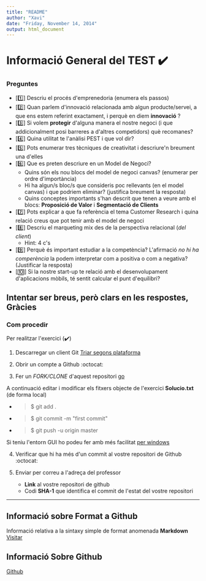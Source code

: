 ```yaml
---
title: "README"
author: "Xavi"
date: "Friday, November 14, 2014"
output: html_document
---
```



# Informació General del TEST :heavy_check_mark:


### Preguntes
* [:one:] Descriu el procés d'emprenedoria (enumera els passos)
* [:two:] Quan parlem d'innovació relacionada amb algun producte/servei, a que ens estem referint exactament, i perquè en diem **innovació** ?
* [:three:] Si volem **protegir** d'alguna manera el nostre negoci (i que addicionalment posi barreres a d'altres competidors) què recomanes?
* [:four:] Quina utilitat te l'anàlisi PEST i que vol dir?
* [:five:] Pots enumerar tres tècniques de creativitat i descriure'n breument una d'elles
* [:six:] Que es preten descriure en un Model de Negoci?
  + Quins són els nou blocs del model de negoci canvas? (enumerar per ordre d'importància)
  + Hi ha algun/s bloc/s que consideris poc rellevants (en el model canvas) i que podriem eliminar? (justifica breument la resposta)
  + Quins conceptes importants s'han descrit que tenen a veure amb el blocs: **Proposició de Valor** i **Segmentació de Clients**
* [:seven:] Pots explicar a que fa referència el tema Customer Research i quina relació creus que pot tenir amb el model de negoci
* [:eight:] Descriu el marqueting mix des de la perspectiva relacional (_del client_)
  + Hint: 4 c's
* [:nine:] Perquè és important estudiar a la competència? L'afirmació _no hi ha comperència_ la podem interpretar com a positiva o com a negativa? (Justificar la resposta)
* [:keycap_ten:] Si la nostre start-up te relació amb el desenvolupament d'aplicacions mòbils, té sentit calcular el punt d'equilibri?


Intentar ser breus, però clars en les respostes, Gràcies
---


### Com procedir
Per realitzar l'exercici (:heavy_check_mark:)

1. Descarregar un client Git [Triar segons plataforma](http://git-scm.com/download)

2. Obrir un compte a Github :octocat:

3. Fer un _FORK/CLONE_ d'aquest repositori [go](https://github.com/xavi101/EmpInnUPC/)

A continuació editar i modificar els fitxers objecte de l'exercici **Solucio.txt** (de forma local)

  + > $ git add .
  + > $ git commit -m "first commit"
  + > $ git push -u origin master

Si teniu l'entorn GUI ho podeu fer amb més facilitat [per windows](https://windows.github.com/)


4. Verificar que hi ha més d'un commit al vostre repositori de Github :octocat:

5. Enviar per correu a l'adreça del professor
   + **Link** al vostre repositori de github
   + Codi **SHA-1** que identifica el commit de l'estat del vostre repositori
 
---

## Informació sobre Format a Github

Informació relativa a la sintaxy simple de format anomenada **Markdown** [Visitar](http://rmarkdown.rstudio.com/RMarkdownReferenceGuide.pdf)

## Informació Sobre Github
[Github](http://git-scm.com/doc)




